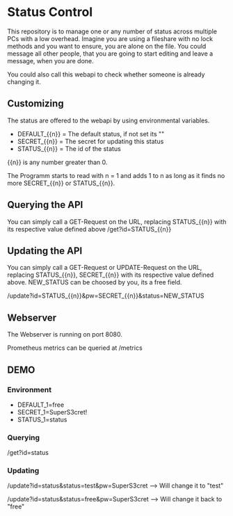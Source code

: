 # Status Control

This repository is to manage one or any number of status across multiple PCs with a low overhead.
Imagine you are using a fileshare with no lock methods and you want to ensure, you are alone on the file.
You could message all other people, that you are going to start editing and leave a message, when you are done.

You could also call this webapi to check whether someone is already changing it.

## Customizing

The status are offered to the webapi by using environmental variables.
- DEFAULT_{{n}} = The default status, if not set its ""
- SECRET_{{n}} = The secret for updating this status
- STATUS_{{n}} = The id of the status

{{n}} is any number greater than 0.

The Programm starts to read with n = 1 and adds 1 to n as long as it finds no more SECRET_{{n}} or STATUS_{{n}}.

## Querying the API

You can simply call a GET-Request on the URL, replacing STATUS_{{n}} with its respective value defined above
/get?id=STATUS_{{n}}

## Updating the API
You can simply call a GET-Request or UPDATE-Request on the URL, replacing STATUS_{{n}}, SECRET_{{n}} with its respective value defined above.
NEW_STATUS can be choosed by you, its a free field.

/update?id=STATUS_{{n}}&pw=SECRET_{{n}}&status=NEW_STATUS

## Webserver
The Webserver is running on port 8080.

Prometheus metrics can be queried at /metrics

## DEMO

### Environment

- DEFAULT_1=free
- SECRET_1=SuperS3cret!
- STATUS_1=status

### Querying

/get?id=status

### Updating

/update?id=status&status=test&pw=SuperS3cret --> Will change it to "test"

/update?id=status&status=free&pw=SuperS3cret --> Will change it back to "free"
